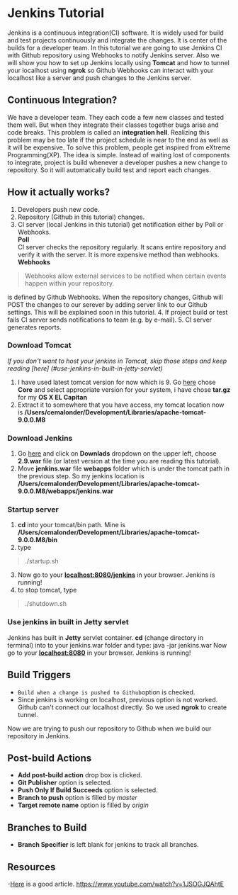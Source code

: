 # Jenkins Tutorial
Jenkins is a continuous integration(CI) software. It is widely used for build and test projects continuously and integrate the changes. It is center of the builds for a developer team. In this tutorial we are going to use Jenkins CI with Github repository using Webhooks to notify Jenkins server. Also we will show you how to set up Jenkins locally using **Tomcat** and how to tunnel your localhost using **ngrok** so Github Webhooks can interact with your localhost like a server and push changes to the Jenkins server.

## Continuous Integration?
We have a developer team. They each code a few new classes and tested them well. But when they integrate their classes together bugs arise and code breaks. This problem is called an **integration hell**. Realizing this problem may be too late if the project schedule is near to the end as well as it will be expensive. To solve this problem, people get inspired from eXtreme Programming(XP).
The idea is simple. Instead of waiting lost of components to integrate, project is build whenever a developer pushes a new change to repository. So it will automatically build test and report each changes.

## How it actually works?
1. Developers push new code.
2. Repository (Github in this tutorial) changes.
3. CI server (local Jenkins in this tutorial) get notification either by Poll or Webhooks.  
  **Poll**  
  CI server checks the repository regularly. It scans entire repository and verify it with the server. It is more expensive method than webhooks.  
  **Webhooks**
  > Webhooks allow external services to be notified when certain events happen within your repository.

  is defined by Github Webhooks. When the repository changes, Github will POST the changes to our serever by adding server link to our Github settings. This will be explained soon in this tutorial.
4. If project build or test fails CI server sends notifications to team (e.g. by e-mail).
5. CI server generates reports.

### Download Tomcat
*If you don't want to host your jenkins in Tomcat, skip those steps and keep reading [here] (#use-jenkins-in-built-in-jetty-servlet)*

1. I have used latest tomcat version for now which is 9. Go [here](http://tomcat.apache.org/download-90.cgi) chose **Core** and select appropriate version for your system, i have chose **tar.gz** for my **OS X EL Capitan**
2. Extract it to somewhere that you have access, my tomcat location now is **/Users/cemalonder/Development/Libraries/apache-tomcat-9.0.0.M8**

### Download Jenkins
1. Go [here](https://jenkins.io/) and click on **Downlads** dropdown on the upper left, choose **2.9.war** file (or latest version at the time you are reading this tutorial).
2. Move **jenkins.war** file **webapps** folder which is under the tomcat path in the previous step. So my jenkins location is **/Users/cemalonder/Development/Libraries/apache-tomcat-9.0.0.M8/webapps/jenkins.war**

### Startup server
1. **cd** into your tomcat/bin path. Mine is **/Users/cemalonder/Development/Libraries/apache-tomcat-9.0.0.M8/bin**
2. type  

 > ./startup.sh

3. Now go to your **[localhost:8080/jenkins](localhost:8080/jenkins)** in your browser. Jenkins is running!
4. to stop tomcat, type  

 > ./shutdown.sh


### Use jenkins in built in Jetty servlet
Jenkins has built in **Jetty** servlet container. **cd** (change directory in terminal) into to your jenkins.war folder and type:
    java -jar jenkins.war
Now go to your **[localhost:8080](localhost:8080/jenkins)** in your browser. Jenkins is running!

## Build Triggers
- `Build when a change is pushed to Github`option is checked.
- Since jenkins is working on localhost, previous option is not worked. Github can't connect our localhost directly. So we used **ngrok** to create tunnel.


Now we are trying to push our repository to Github when we build our repository in Jenkins.
## Post-build Actions
- **Add post-build action** drop box is clicked.
- **Git Publisher** option is selected.
- **Push Only If Build Succeeds** option is selected.
- **Branch to push** option is filled by *master*
- **Target remote name** option is filled by *origin*

## Branches to Build
- **Branch Specifier** is left blank for jenkins to track all branches.

## Resources
-[Here](https://www.cloudbees.com/blog/dont-phunk-my-stable-branch-jenkins-pre-tested-commits-stop-breaking-stable-branches ) is a good article.
https://www.youtube.com/watch?v=1JSOGJQAhtE
